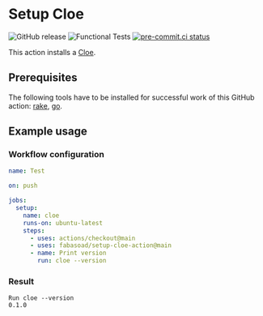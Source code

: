 # Setup Cloe

![GitHub release](https://img.shields.io/github/v/release/fabasoad/setup-cloe-action?include_prereleases)
![Functional Tests](https://github.com/fabasoad/setup-cloe-action/workflows/Functional%20Tests/badge.svg)
[![pre-commit.ci status](https://results.pre-commit.ci/badge/github/fabasoad/setup-cloe-action/main.svg)](https://results.pre-commit.ci/latest/github/fabasoad/setup-cloe-action/main)

This action installs a [Cloe](https://cloe-lang.org).

## Prerequisites

The following tools have to be installed for successful work of this GitHub action:
[rake](https://ruby.github.io/rake), [go](https://go.dev).

## Example usage

### Workflow configuration

```yaml
name: Test

on: push

jobs:
  setup:
    name: cloe
    runs-on: ubuntu-latest
    steps:
      - uses: actions/checkout@main
      - uses: fabasoad/setup-cloe-action@main
      - name: Print version
        run: cloe --version
```

### Result

```shell
Run cloe --version
0.1.0
```
